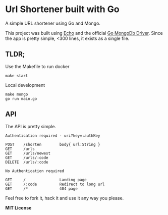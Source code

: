 # Url Shortener built with Go

A simple URL shortener using Go and Mongo.

This project was built using [Echo](https://echo.labstack.com/) and the official [Go MongoDb Driver](https://github.com/mongodb/mongo-go-driver). Since the app is pretty simple, <300 lines, it exists as a single file.

## TLDR;

Use the Makefile to run docker

```
make start
```

Local development

```
make mongo
go run main.go
```

## API

The API is pretty simple.

```
Authentication required - uri?key=:authKey

POST    /shorten        body{ url:String }
GET     /urls
GET     /urls/newest 
GET     /urls/:code
DELETE  /urls/:code

No Authentication required

GET     /               Landing page
GET     /:code          Redirect to long url
GET     /*              404 page
```

Feel free to fork it, hack it and use it any way you please.

**MIT License**